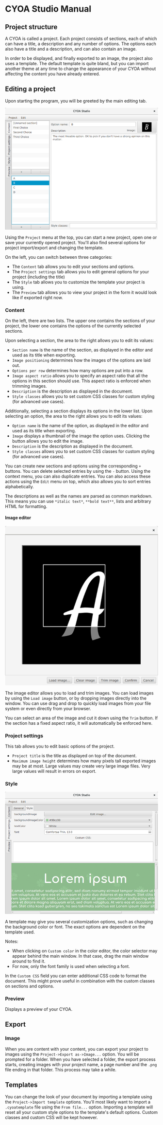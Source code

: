 # CYOA Studio Manual

## Project structure

A CYOA is called a project. Each project consists of sections, each of which can have a title, a description and any number of options.
The options each also have a title and a description, and can also contain an image.

In order to be displayed, and finally exported to an image, the project also uses a template.
The default template is quite bland, but you can import another theme at any time to change the appearance of your CYOA without affecting the content you have already entered.

## Editing a project

Upon starting the program, you will be greeted by the main editing tab.

![Image of the edit tab](img/MainScreen.png)

Using the `Project` menu at the top, you can start a new project, open one or save your currently opened project.
You'll also find several options for project import/export and changing the template.

On the left, you can switch between three categories:

- The `Content` tab allows you to edit your sections and options.
- The `Project settings` tab allows you to edit general options for your project (including the title)
- The `Style` tab allows you to customize the template your project is using.
- The `Preview` tab allows you to view your project in the form it would look like if exported right now.

### Content

On the left, there are two lists.
The upper one contains the sections of your project, the lower one contains the options of the currently selected sections.

Upon selecting a section, the area to the right allows you to edit its values:

- `Section name` is the name of the section, as displayed in the editor and used as its title when exporting.
- `Image positioning` determines how the images of the options are laid out.
- `Options per row` determines how many options are put into a row.
- `Image aspect ratio` allows you to specify an aspect ratio that all the options in this section should use. This aspect ratio is enforced when trimming images.
- `Description` is the description as displayed in the document.
- `Style classes` allows you to set custom CSS classes for custom styling (for advanced use cases).

Additionally, selecting a section displays its options in the lower list. Upon selecting an option, the area to the right allows you to edit its values:

- `Option name` is the name of the option, as displayed in the editor and used as its title when exporting.
- `Image` displays a thumbnail of the image the option uses. Clicking the button allows you to edit the image.
- `Description` is the description as displayed in the document.
- `Style classes` allows you to set custom CSS classes for custom styling (for advanced use cases).

You can create new sections and options using the corresponding `+` buttons. You can delete selected entries by using the `-` button.
Using the context menu, you can also duplicate entries. You can also access these actions using the `Edit` menu on top, which also allows you to sort entries alphabetically.

The descriptions as well as the names are parsed as common markdown. This means you can use `*italic text*`, `**bold text**`, lists and arbitrary HTML for formatting.

#### Image editor

![Image of the image editor](img/ImageEditor.png)

The image editor allows you to load and trim images. You can load images by using the `Load image` button, or by dropping images directly into the window. You can use drag and drop to quickly load images from your file system or even directly from your browser.

You can select an area of the image and cut it down using the `Trim` button. If the section has a fixed aspect ratio, it will automatically be enforced here.

### Project settings

This tab allows you to edit basic options of the project.

- `Project title` is the title as displayed on top of the document.
- `Maximum image height` determines how many pixels tall exported images may be at most. Large values may create very large image files. Very large values will result in errors on export.

### Style

![Image of the style editor](img/StyleEditor.png)

A template may give you several customization options, such as changing the background color or font. The exact options are dependent on the template used. 

Notes:

- When clicking on `Custom color` in the color editor, the color selector may appear behind the main window. In that case, drag the main window around to find it.
- For now, only the font family is used when selecting a font.

In the `Custom CSS` field you can enter additional CSS code to format the document. This might prove useful in combination with the custom classes on sections and options.

### Preview

Displays a preview of your CYOA.

## Export

### Image

When you are content with your content, you can export your project to images using the `Project->Export as->Image...` option. You will be prompted for a folder. When you have selected a folder, the export process starts, creating images with your project name, a page number and the `.png` file ending in that folder. This process may take a while.

## Templates

You can change the look of your document by importing a template using the `Project->Import template` options. You'll most likely want to import a `.cyoatemplate` file using the `From file...` option. Importing a template will reset all your custom style options to the template's default options. Custom classes and custom CSS will be kept however.
